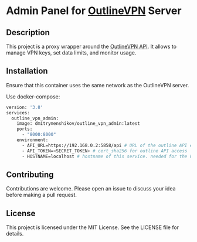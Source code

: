 # Admin Panel for [OutlineVPN](https://getoutline.org/en-GB/) Server

## Description

This project is a proxy wrapper around the [OutlineVPN API](https://github.com/jadolg/outline-vpn-api). It allows to manage VPN keys, set data limits, and monitor usage.

## Installation
Ensure that this container uses the same network as the OutlineVPN server.  
  
Use docker-compose:
```bash
version: '3.8'
services:
  outline_vpn_admin:
    image: dmitrymenshikov/outline_vpn_admin:latest
    ports:
      - "8000:8000"
    environment:
      - API_URL=https://192.168.0.2:5858/api # URL of the outline API endpoint
      - API_TOKEN=<SECRET_TOKEN> # cert_sha256 for outline API access
      - HOSTNAME=localhost # hostname of this service. needed for the Frontend to know where to connect to
```
## Contributing

Contributions are welcome. Please open an issue to discuss your idea before making a pull request.

## License

This project is licensed under the MIT License. See the LICENSE file for details.